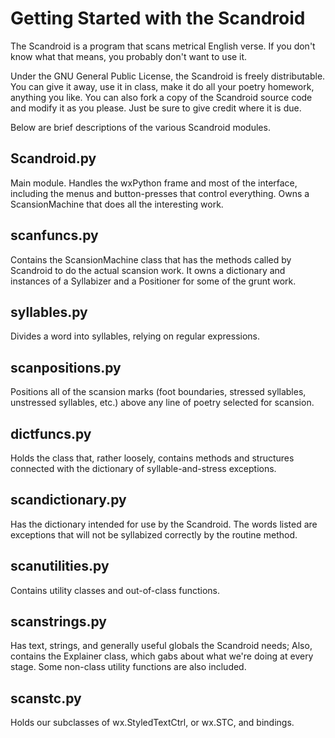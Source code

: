Getting Started with the Scandroid
==================================

The Scandroid is a program that scans metrical English verse.
If you don't know what that means, you probably don't want to use it.

Under the GNU General Public License, the Scandroid is freely distributable.
You can give it away, use it in class, make it do all your poetry homework,
anything you like. You can also fork a copy of the Scandroid source code
and modify it as you please. Just be sure to give credit where it is due.

Below are brief descriptions of the various Scandroid modules.

Scandroid.py
------------

Main module. Handles the wxPython frame and most of the interface, 
including the menus and button-presses that control everything.
Owns a ScansionMachine that does all the interesting work.

scanfuncs.py
------------

Contains the ScansionMachine class that has the methods called by Scandroid
to do the actual scansion work. It owns a dictionary and instances of a
Syllabizer and a Positioner for some of the grunt work.

syllables.py
------------

Divides a word into syllables, relying on regular expressions.

scanpositions.py
----------------

Positions all of the scansion marks (foot boundaries, stressed syllables,
unstressed syllables, etc.) above any line of poetry selected for scansion.

dictfuncs.py
------------

Holds the class that, rather loosely, contains methods and structures
connected with the dictionary of syllable-and-stress exceptions.

scandictionary.py
-----------------

Has the dictionary intended for use by the Scandroid. The words listed
are exceptions that will not be syllabized correctly by the routine method.

scanutilities.py
----------------

Contains utility classes and out-of-class functions.

scanstrings.py
--------------

Has text, strings, and generally useful globals the Scandroid needs;
Also, contains the Explainer class, which gabs about what we're doing
at every stage. Some non-class utility functions are also included.

scanstc.py
----------

Holds our subclasses of wx.StyledTextCtrl, or wx.STC, and bindings.

